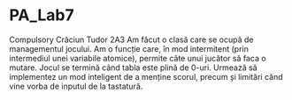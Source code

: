 # PA_Lab7
Compulsory Crăciun Tudor 2A3
Am făcut o clasă care se ocupă de managementul jocului. Am o funcție care, în mod intermitent (prin intermediul unei variabile atomice), permite câte unui jucător să faca o mutare. 
Jocul se termină când tabla este plină de 0-uri. Urmează să implementez un mod inteligent de a menține scorul, precum și limitări când vine vorba de inputul de la tastatură.
